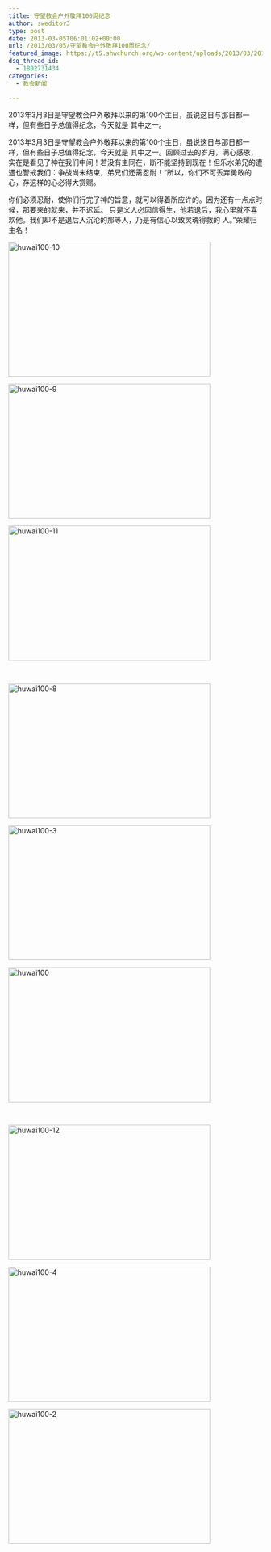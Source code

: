 ```yaml
---
title: 守望教会户外敬拜100周纪念
author: sweditor3
type: post
date: 2013-03-05T06:01:02+00:00
url: /2013/03/05/守望教会户外敬拜100周纪念/
featured_image: https://t5.shwchurch.org/wp-content/uploads/2013/03/20130305135744367.JPG
dsq_thread_id:
  - 1802731434
categories:
  - 教会新闻

---
```

2013年3月3日是守望教会户外敬拜以来的第100个主日，虽说这日与那日都一样，但有些日子总值得纪念，今天就是 其中之一。

<!--more-->

2013年3月3日是守望教会户外敬拜以来的第100个主日，虽说这日与那日都一样，但有些日子总值得纪念，今天就是 其中之一。回顾过去的岁月，满心感恩，实在是看见了神在我们中间！若没有主同在，断不能坚持到现在！但乐水弟兄的遭遇也警戒我们：争战尚未结束，弟兄们还需忍耐！“所以，你们不可丢弃勇敢的心，存这样的心必得大赏赐。

你们必须忍耐，使你们行完了神的旨意，就可以得着所应许的。因为还有一点点时候，那要来的就来，并不迟延。 只是义人必因信得生，他若退后，我心里就不喜欢他。我们却不是退后入沉沦的那等人，乃是有信心以致灵魂得救的 人。”荣耀归主名！

<div id="gallery-1" class="gallery galleryid-1 default columns_3 gallery-columns-3  gallery-size-thumbnail ">
  <dl class="gallery-item gallery-startcol">
    <dt class="gallery-icon">
      <a href="https://t5.shwchurch.org/wp-content/uploads/2013/03/20130305135815523.jpg" title="huwai100-10"> <img src="https://t5.shwchurch.org/wp-content/uploads/2013/03/20130305135815523.jpg" width="400" height="267" title="huwai100-10" class="attachment-thumbnail" alt="huwai100-10" /></a>
    </dt>
  </dl>
  
  <dl class="gallery-item">
    <dt class="gallery-icon">
      <a href="https://t5.shwchurch.org/wp-content/uploads/2013/03/20130305135810415.jpg" title="huwai100-9"> <img src="https://t5.shwchurch.org/wp-content/uploads/2013/03/20130305135810415.jpg" width="400" height="267" title="huwai100-9" class="attachment-thumbnail" alt="huwai100-9" /></a>
    </dt>
  </dl>
  
  <dl class="gallery-item gallery-endcol">
    <dt class="gallery-icon">
      <a href="https://t5.shwchurch.org/wp-content/uploads/2013/03/20130305135821425.jpg" title="huwai100-11"> <img src="https://t5.shwchurch.org/wp-content/uploads/2013/03/20130305135821425.jpg" width="400" height="267" title="huwai100-11" class="attachment-thumbnail" alt="huwai100-11" /></a>
    </dt>
  </dl>
  
  <br class='clear' /> 
  
  <dl class="gallery-item gallery-startcol">
    <dt class="gallery-icon">
      <a href="https://t5.shwchurch.org/wp-content/uploads/2013/03/20130305135805747.jpg" title="huwai100-8"> <img src="https://t5.shwchurch.org/wp-content/uploads/2013/03/20130305135805747.jpg" width="400" height="267" title="huwai100-8" class="attachment-thumbnail" alt="huwai100-8" /></a>
    </dt>
  </dl>
  
  <dl class="gallery-item">
    <dt class="gallery-icon">
      <a href="https://t5.shwchurch.org/wp-content/uploads/2013/03/20130305135744367.JPG" title="huwai100-3"> <img src="https://t5.shwchurch.org/wp-content/uploads/2013/03/20130305135744367.JPG" width="400" height="267" title="huwai100-3" class="attachment-thumbnail" alt="huwai100-3" /></a>
    </dt>
  </dl>
  
  <dl class="gallery-item gallery-endcol">
    <dt class="gallery-icon">
      <a href="https://t5.shwchurch.org/wp-content/uploads/2013/03/20130305135826260.jpg" title="huwai100"> <img src="https://t5.shwchurch.org/wp-content/uploads/2013/03/20130305135826260.jpg" width="400" height="267" title="huwai100" class="attachment-thumbnail" alt="huwai100" /></a>
    </dt>
  </dl>
  
  <br class='clear' /> 
  
  <dl class="gallery-item gallery-startcol">
    <dt class="gallery-icon">
      <a href="https://t5.shwchurch.org/wp-content/uploads/2013/03/20130305140623278.JPG" title="huwai100-12"> <img src="https://t5.shwchurch.org/wp-content/uploads/2013/03/20130305140623278.JPG" width="400" height="267" title="huwai100-12" class="attachment-thumbnail" alt="huwai100-12" /></a>
    </dt>
  </dl>
  
  <dl class="gallery-item">
    <dt class="gallery-icon">
      <a href="https://t5.shwchurch.org/wp-content/uploads/2013/03/20130305135748138.JPG" title="huwai100-4"> <img src="https://t5.shwchurch.org/wp-content/uploads/2013/03/20130305135748138.JPG" width="400" height="267" title="huwai100-4" class="attachment-thumbnail" alt="huwai100-4" /></a>
    </dt>
  </dl>
  
  <dl class="gallery-item gallery-endcol">
    <dt class="gallery-icon">
      <a href="https://t5.shwchurch.org/wp-content/uploads/2013/03/20130305135739661.JPG" title="huwai100-2"> <img src="https://t5.shwchurch.org/wp-content/uploads/2013/03/20130305135739661.JPG" width="400" height="267" title="huwai100-2" class="attachment-thumbnail" alt="huwai100-2" /></a>
    </dt>
  </dl>
  
  <br class='clear' />
</div>

<!-- file gallery output cached on 2019.04.08 @ 21:34:43-->